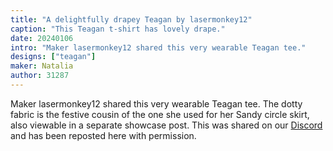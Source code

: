 ```yaml
---
title: "A delightfully drapey Teagan by lasermonkey12"
caption: "This Teagan t-shirt has lovely drape."
date: 20240106
intro: "Maker lasermonkey12 shared this very wearable Teagan tee."
designs: ["teagan"]
maker: Natalia
author: 31287
---
```


Maker lasermonkey12 shared this very wearable Teagan tee. The dotty fabric is the festive cousin of the one she used for her Sandy circle skirt, also viewable in a separate showcase post. This was shared on our [Discord](https://discord.freesewing.org/) and has been reposted here with permission.

